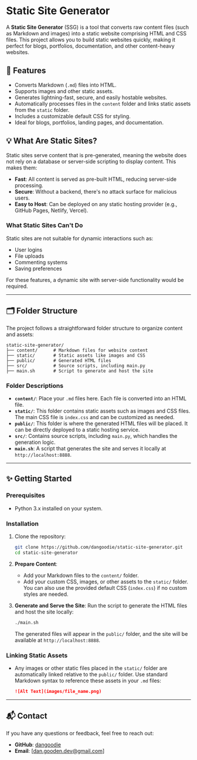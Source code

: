 # Static Site Generator

A **Static Site Generator** (SSG) is a tool that converts raw content files (such as Markdown and images) into a static website comprising HTML and CSS files. This project allows you to build static websites quickly, making it perfect for blogs, portfolios, documentation, and other content-heavy websites.

## 📌 Features
- Converts Markdown (`.md`) files into HTML.
- Supports images and other static assets.
- Generates lightning-fast, secure, and easily hostable websites.
- Automatically processes files in the `content` folder and links static assets from the `static` folder.
- Includes a customizable default CSS for styling.
- Ideal for blogs, portfolios, landing pages, and documentation.

## 💡 What Are Static Sites?
Static sites serve content that is pre-generated, meaning the website does not rely on a database or server-side scripting to display content. This makes them:

- **Fast**: All content is served as pre-built HTML, reducing server-side processing.
- **Secure**: Without a backend, there's no attack surface for malicious users.
- **Easy to Host**: Can be deployed on any static hosting provider (e.g., GitHub Pages, Netlify, Vercel).

### What Static Sites Can't Do
Static sites are not suitable for dynamic interactions such as:

- User logins
- File uploads
- Commenting systems
- Saving preferences

For these features, a dynamic site with server-side functionality would be required.

---

## 🗂️ Folder Structure
The project follows a straightforward folder structure to organize content and assets:

```
static-site-generator/
├── content/      # Markdown files for website content
├── static/       # Static assets like images and CSS
├── public/       # Generated HTML files
├── src/          # Source scripts, including main.py
├── main.sh       # Script to generate and host the site
```

### Folder Descriptions
- **`content/`**: Place your `.md` files here. Each file is converted into an HTML file.
- **`static/`**: This folder contains static assets such as images and CSS files. The main CSS file is `index.css` and can be customized as needed.
- **`public/`**: This folder is where the generated HTML files will be placed. It can be directly deployed to a static hosting service.
- **`src/`**: Contains source scripts, including `main.py`, which handles the generation logic.
- **`main.sh`**: A script that generates the site and serves it locally at `http://localhost:8888`.

---

## ✨ Getting Started
### Prerequisites
- Python 3.x installed on your system.

### Installation
1. Clone the repository:
   ```bash
   git clone https://github.com/dangoodie/static-site-generator.git
   cd static-site-generator
   ```

2. **Prepare Content**:
   - Add your Markdown files to the `content/` folder.
   - Add your custom CSS, images, or other assets to the `static/` folder. You can also use the provided default CSS (`index.css`) if no custom styles are needed.

3. **Generate and Serve the Site**:
   Run the script to generate the HTML files and host the site locally:
   ```bash
   ./main.sh
   ```

   The generated files will appear in the `public/` folder, and the site will be available at `http://localhost:8888`.

### Linking Static Assets
- Any images or other static files placed in the `static/` folder are automatically linked relative to the `public/` folder. Use standard Markdown syntax to reference these assets in your `.md` files:
  ```markdown
  ![Alt Text](images/file_name.png)
  ```

---

## 📬 Contact
If you have any questions or feedback, feel free to reach out:
- **GitHub**: [dangoodie](https://github.com/dangoodie)
- **Email**: [dan.gooden.dev@gmail.com]

